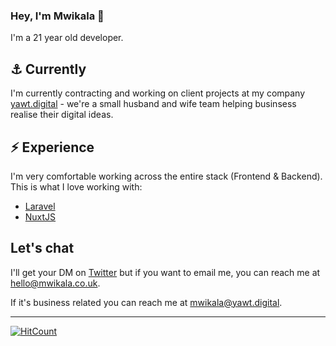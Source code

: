 ### Hey, I'm Mwikala 👋

I'm a 21 year old developer.


## ⚓ Currently

I'm currently contracting and working on client projects at my company [yawt.digital](https://yawt.digital) - we're a small husband and wife team helping businsess realise their digital ideas.

## ⚡ Experience

I'm very comfortable working across the entire stack (Frontend & Backend). This is what I love working with:

- [Laravel](https://laravel.com/)
- [NuxtJS](https://nuxtjs.org/)

## Let's chat

I'll get your DM on [Twitter](https://twitter.com/mwikala_) but if you want to email me, you can reach me at [hello@mwikala.co.uk](mailto:hello@mwikala.co.uk).

If it's business related you can reach me at [mwikala@yawt.digital](mailto:mwikala@yawt.digital).

---
<!-- [![Hits](https://hits.link/hits?url=https://github.com/mwikala&bgLeft=444444&bgRight=575fff&label=visits)](https://hits.link) -->
[![HitCount](https://hits.dwyl.com/mwikala/mwikala/mwikala.svg?style=flat-square)](http://hits.dwyl.com/mwikala/mwikala/mwikala)
